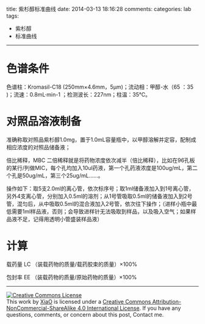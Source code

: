 title: 紫杉醇标准曲线
date: 2014-03-13 18:16:28
comments:
categories: lab
tags: 
  - 紫杉醇
  - 标准曲线

---

# 色谱条件

色谱柱：Kromasil-C18 (250mm×4.6mm，5μm)；流动相：甲醇-水（65 ：35 )；流速：0.8mL·min-1 ；检测波长：227nm；柱温：35℃。

# 对照品溶液制备  

准确称取对照品紫杉醇1.0mg，置于1.0mL容量瓶中，以甲醇溶解并定容，配制成相应浓度的对照品储备液；
<!--more-->
倍比稀释，MBC 二倍稀释就是将药物浓度依次减半（倍比稀释），比如在96孔板的某行/列做MIC，每个孔均加入10ul药液，第一个孔药液浓度是100ug/mL，第二个孔是50ug/mL，第三个25ug/mL……。

操作如下：取5支2.0ml的离心管，依次标序号；取1ml储备液加入到1号离心管，另外4支离心管，分别加入0.5ml的溶剂；从1号管吸取0.5ml的储备液加入到2号管，混匀后，从中吸取0.5ml的混合液加入2号管，依次往下操作；（进样小瓶中最低需要1ml样品液，否则；会导致进样针无法吸取到样品，以及吸入空气；如果样品液不足，记得用透明小管盛装样品液）

# 计算

载药量 LC （装载药物的质量/载药胶束的质量）×100%

包封率 EE （装载药物的质量/原始药物的质量）×100% 

---
<a rel="license" href="http://creativecommons.org/licenses/by-nc-sa/4.0/"><img alt="Creative Commons License" style="border-width:0; border-radius: 0px !important; display: block; margin-left: auto; margin-right: auto" src="/img/by-nc-sa.svg" /></a>This work by <a xmlns:cc="http://creativecommons.org/ns#" href="mailto:navyshaw@yaoo.com" property="cc:attributionName" rel="cc:attributionURL">XiaO</a> is licensed under a <a rel="license" href="http://creativecommons.org/licenses/by-nc-sa/4.0/">Creative Commons Attribution-NonCommercial-ShareAlike 4.0 International License</a>. If you have any questions, comments, or concern about this post, Contact me.
